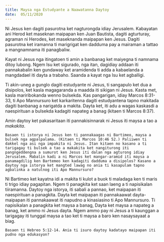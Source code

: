 ```yaml
---
title: Maysa nga Estudyante a Naawatanna Daytoy
date:  05/11/2020
---
```


Ni Jesus ken dagiti pasurotna ket nagturongda idiay Jerusalem. Kabayatan ani Herod ket maseknan maipapan ken Juan Bautista, dagiti agturturay, agraman ni Herodes, ket maseknanda maipapan ken Jesus. Dagiti pasurotna ket iramanna ti marigrigat ken dadduma pay a mairaman a tattao a mangnamnama iti panagbaliw.

Kayat ni Jesus nga itingatoen ti amin a banbanag ket maiyegna ti namnama ditoy lubong. Ngem Isu ket sigurado, nga itan, dagidiay addaan iti pannakabalin ken gundaway ket aramidenda ti adda a kabaelanda a mangdadael iti dayta a trabaho. Saanda a kayat nga Isu ket agballigi.

Ti akin-uneg a gunglo dagiti estudyante ni Jesus, ti sangapulo ket dua a disipolos, ket kasla magagaranda a maadda iti sikigan ni Jesus. Kasta met, kasla mariribokanda wenno bulsekda. Kas pangarigan, idiay Marcos 8:31- 33, ti Apo Mannursuro ket karkaritenna dagiti estudyantena tapno makitada dagiti banbanag a narigatda a makita. Dayta ket, iti adu a wagas kaskasdi a naespirituan a bulsekda kadagiti napateg a banag (kitaen ti Marcos 8:37).

Amin daytoy ket pakasaritaan iti pannakisinnarak ni Jesus iti maysa a tao a _makakita_.

`Basaen ti istorya ni Jesus ken ti pannakaagas ni Bartimeo, maysa a bulsek nga agpalpalama. (Kitaen ti Marcos 10:46 52.) Paliiwen ti dakkel nga asi nga impakita ni Jesus. Itan kitaen no kasano a ti tarigagay ti bulsek a tao a makakita ket nangiturong iti pangngeddengna a sumurot ken Jesus iti dalan nga agturong idiay Jerusalem. Mabalin kadi a ni Marcos ket mangar-aramid iti maysa a panamagdilig ken Bartemeo ken kadagiti dadduma a disipolos? Kasano a daytoy nga istorya ket mangted lawag no ania ti kasapulam tapno agbalinka a natulnog iti Apo Mannursuro?`

Ni Bartimeo ket kayatna idi a makita ti kulot a buok ti maladaga ken ti maris ti trigo idiay pagapitan. Ngem ti panagkita ket saan laeng a ti napisikalan tiiramanna. Daytoy nga istorya, iti sabali a pannao, ket maipapan iti naespirituan a panagkita. Dayta ket maipapan iti pannakaawat dayta- maipapan iti pannakaawat iti napudno a kinasiasino ti Apo Mannursuro. Ti napisikalan a panagkita ket maysa a banag, Dayta ket maysa a napateg a banag, ket ammo ni Jesus dayta. Ngem ammo pay ni Jesus a ti kaunggan a tarigagay iti tunggal maysa a tao ket ti maysa a baro ken nasaysayaat a biag.

`Basaen ti Hebreo 5:12-14. Ania ti isuro daytoy kadatayo maipapan iti pudno nga edukasyon?`
